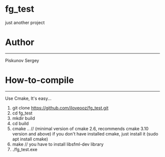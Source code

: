 # fg_test
just another project

# Author
-----
Piskunov Sergey

# How-to-compile
--------------
Use Cmake, It's easy...

1. git clone https://github.com/iloveooz/fg_test.git
2. cd fg_test
3. mkdir build
4. cd build
5. cmake .. // (minimal version of cmake 2.6, recommends cmake 3.10 version and above)
   if you don't have installed cmake, just install it (sudo apt install cmake)
6. make // you have to install libsfml-dev library
7. ./fg_test.exe
